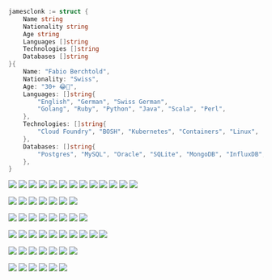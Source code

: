 ```go
jamesclonk := struct {
	Name string
	Nationality string
	Age string
	Languages []string
	Technologies []string
	Databases []string
}{
	Name: "Fabio Berchtold",
	Nationality: "Swiss",
	Age: "30+ 😂🙈",
	Languages: []string{
		"English", "German", "Swiss German",
		"Golang", "Ruby", "Python", "Java", "Scala", "Perl",
	},
	Technologies: []string{
		"Cloud Foundry", "BOSH", "Kubernetes", "Containers", "Linux",
	},
	Databases: []string{
		"Postgres", "MySQL", "Oracle", "SQLite", "MongoDB", "InfluxDB",
	},
}
```

<img src="https://img.shields.io/badge/go-%2300add8.svg?&style=flat-square&logo=go&logoColor=white"/> <img src="https://img.shields.io/badge/ruby-%23cc342d.svg?&style=flat-square&logo=ruby&logoColor=white"/> <img src="https://img.shields.io/badge/python%20-%2314354c.svg?&style=flat-square&logo=python&logoColor=white"/> <img src="https://img.shields.io/badge/java-%23ed8b00.svg?&style=flat-square&logo=java&logoColor=white"/> <img src="https://img.shields.io/badge/scala-%23dc322f.svg?&style=flat-square&logo=scala&logoColor=white"/> <img src="https://img.shields.io/badge/perl-%2339457e.svg?&style=flat-square&logo=perl&logoColor=white"/> <img src="https://img.shields.io/badge/c%23%20-%23239120.svg?&style=flat-square&logo=c-sharp&logoColor=white"/> <img src="https://img.shields.io/badge/php-%23777bb4.svg?&style=flat-square&logo=php&logoColor=white"/> <img src="https://img.shields.io/badge/rust-%23000000.svg?&style=flat-square&logo=rust&logoColor=white"/> <img src="https://img.shields.io/badge/javascript%20-%23323330.svg?&style=flat-square&logo=javascript&logoColor=white"/> <img src="https://img.shields.io/badge/node.js%20-%2343853d.svg?&style=flat-square&logo=node.js&logoColor=white"/> <img src="https://img.shields.io/badge/html5%20-%23e34f26.svg?&style=flat-square&logo=html5&logoColor=white"/> <img src="https://img.shields.io/badge/css3%20-%231572b6.svg?&style=flat-square&logo=css3&logoColor=white"/>

<img src="https://img.shields.io/badge/git%20-%23f05033.svg?&style=flat-square&logo=git&logoColor=white"/> <img src="https://img.shields.io/badge/gitlab%20-%23181717.svg?&style=flat-square&logo=gitlab&logoColor=white"/> <img src="https://img.shields.io/badge/github%20-%23121011.svg?&style=flat-square&logo=github&logoColor=white"/> <img src="https://img.shields.io/badge/shell_script%20-%234eaa25.svg?&style=flat-square&logo=gnu-bash&logoColor=white"/> <img src="https://img.shields.io/badge/markdown-%23000000.svg?&style=flat-square&logo=markdown&logoColor=white"/> <img src="https://img.shields.io/badge/vim-%23019733.svg?&style=flat-square&logo=vim&logoColor=white"/> <img src="https://img.shields.io/badge/sublime%20text-%23ff9800.svg?&style=flat-square&logo=sublime%20text&logoColor=white"/>

<img src="https://img.shields.io/badge/aws%20-%23ff9900.svg?&style=flat-square&logo=amazon-aws&logoColor=white"/> <img src="https://img.shields.io/badge/azure%20-%230072c6.svg?&style=flat-square&logo=azure-devops&logoColor=white"/> <img src="https://img.shields.io/badge/heroku%20-%23430098.svg?&style=flat-square&logo=heroku&logoColor=white"/> <img src="https://img.shields.io/badge/openstack-%23f01742.svg?&style=flat-square&logo=openstack&logoColor=white"/> <img src="https://img.shields.io/badge/vmware-%23607078.svg?&style=flat-square&logo=vmware&logoColor=white"/> <img src="https://img.shields.io/badge/digitalocean-%230167ff.svg?&style=flat-square&logo=digitalocean&logoColor=white"/> <img src="https://img.shields.io/badge/scaleway%20-%234f0599.svg?&style=flat-square&logo=scaleway&logoColor=white"/> <img src="https://img.shields.io/badge/hetzner-%23D50F2E.svg?&style=flat-square&logo=icloud&logoColor=white"/>

<img src="https://img.shields.io/badge/kubernetes%20-%23326ce5.svg?&style=flat-square&logo=kubernetes&logoColor=white"/> <img src="https://img.shields.io/badge/docker%20-%230db7ed.svg?&style=flat-square&logo=docker&logoColor=white"/> <img src="https://img.shields.io/badge/nginx%20-%23009639.svg?&style=flat-square&logo=nginx&logoColor=white"/> <img src="https://img.shields.io/badge/terraform%20-%235835cc.svg?&style=flat-square&logo=terraform&logoColor=white"/> <img src="https://img.shields.io/badge/circleci%20-%23161616.svg?&style=flat-square&logo=circleci&logoColor=white"/> <img src="https://img.shields.io/badge/travisci%20-%232b2f33.svg?&style=flat-square&logo=travis&logoColor=white"/> <img src="https://img.shields.io/badge/github%20actions%20-%232671e5.svg?&style=flat-square&logo=github%20actions&logoColor=white"/> <img src="https://img.shields.io/badge/opsgenie%20-%23172b4d.svg?&style=flat-square&logo=opsgenie&logoColor=white"/> <img src="https://img.shields.io/badge/prometheus%20-%23e6522c.svg?&style=flat-square&logo=prometheus&logoColor=white"/> <img src="https://img.shields.io/badge/grafana%20-%23f46800.svg?&style=flat-square&logo=grafana&logoColor=white"/>

<img src ="https://img.shields.io/badge/postgres-%23316192.svg?&style=flat-square&logo=postgresql&logoColor=white"/> <img src="https://img.shields.io/badge/mysql-%2300f.svg?&style=flat-square&logo=mysql&logoColor=white"/> <img src ="https://img.shields.io/badge/oracle%20-%23f00000.svg?&style=flat-square&logo=oracle&logoColor=white" /> <img src ="https://img.shields.io/badge/mongodb-%234ea94b.svg?&style=flat-square&logo=mongodb&logoColor=white"/> <img src ="https://img.shields.io/badge/influxdb-%2322adf6.svg?&style=flat-square&logo=influxdb&logoColor=white"/> <img src ="https://img.shields.io/badge/sqlite-%2307405e.svg?&style=flat-square&logo=sqlite&logoColor=white"/> <img src ="https://img.shields.io/badge/redis-%23dc382d.svg?&style=flat-square&logo=redis&logoColor=white"/>

<img src="https://img.shields.io/badge/-arch%20linux-%231793d1.svg?style=flat-square&logo=arch%20linux&logoColor=white"/> <img src="https://img.shields.io/badge/-wireguard-%2388171a.svg?style=flat-square&logo=wireguard&logoColor=white"/> <img src="https://img.shields.io/badge/-firefox-%23ff7139.svg?style=flat-square&logo=firefox&logoColor=white"/>  <img src="https://img.shields.io/badge/-ublock%20origin-%23800000.svg?style=flat-square&logo=ublock%20origin&logoColor=white"/> <img src="https://img.shields.io/badge/-raspberry%20pi-%23c51a4a.svg?style=flat-square&logo=raspberry-pi&logoColor=white"/> <img src="https://img.shields.io/badge/-arduino-%2300979d.svg?style=flat-square&logo=arduino&logoColor=white"/>
